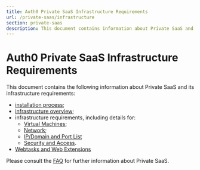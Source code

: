 ```yaml
---
title: Auth0 Private SaaS Infrastructure Requirements
url: /private-saas/infrastructure
section: private-saas
description: This document contains information about Private SaaS and its infrastructure requirements.
---
```


# Auth0 Private SaaS Infrastructure Requirements

This document contains the following information about Private SaaS and its infrastructure requirements:

* [installation process](/private-saas/infrastructure/installation);
* [infrastructure overview](/private-saas/infrastructure/infrastructure-overview);
* infrastructure requirements, including details for:
    * [Virtual Machines](/private-saas/infrastructure/virtual-machines);
    * [Network](/private-saas/infrastructure/network);
    * [IP/Domain and Port List](/private-saas/infrastructure/ip-domain-port-list)
    * [Security and Access](/private-saas/infrastructure/security).
* [Webtasks and Web Extensions](/private-saas/infrastructure/extensions)

Please consult the [FAQ](/private-saas/infrastructure/faq) for further information about Private SaaS.
